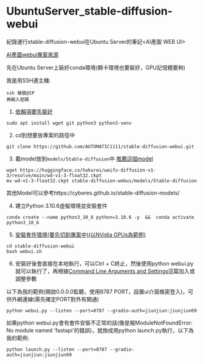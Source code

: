 # UbuntuServer_stable-diffusion-webui
紀錄運行stable-diffusion-webui在Ubuntu Server的筆記<AI產圖 WEB UI>

[AI產圖webui專案來源](https://github.com/AUTOMATIC1111/stable-diffusion-webui)

先在Ubuntu Server上裝好conda環境(顯卡環境也要裝好，GPU記憶體要夠)

我是用SSH連主機:
```
ssh 帳號@IP
再輸入密碼
```

1. [依賴項要先裝好](https://github.com/AUTOMATIC1111/stable-diffusion-webui/wiki/Dependencies)
```
sudo apt install wget git python3 python3-venv
```

2. cd到想要放專案的路徑中
```
git clone https://github.com/AUTOMATIC1111/stable-diffusion-webui.git
```

3. 載model放到`models/Stable-diffusion`中
[推薦這個model](https://huggingface.co/hakurei/waifu-diffusion-v1-3/resolve/main/wd-v1-3-float32.ckpt)
```
wget https://huggingface.co/hakurei/waifu-diffusion-v1-3/resolve/main/wd-v1-3-float32.ckpt
mv wd-v1-3-float32.ckpt stable-diffusion-webui/models/Stable-diffusion
```
其他Model可以參考https://cyberes.github.io/stable-diffusion-models/

4. 建立Python 3.10.6虛擬環境並安裝套件
```
conda create --name python3_10_6 python=3.10.6 -y  &&  conda activate python3_10_6
```

5. [安裝套件環境(要先切到專案中)(以NVidia GPUs為範例)](https://github.com/AUTOMATIC1111/stable-diffusion-webui/wiki/Install-and-Run-on-NVidia-GPUs)
```
cd stable-diffusion-webui
bash webui.sh
```

6. 安裝好後會直接在本地執行，可以Ctrl + C終止，然後使用python webui.py就可以執行了，再根據[Command Line Arguments and Settings](https://github.com/AUTOMATIC1111/stable-diffusion-webui/wiki/Command-Line-Arguments-and-Settings#running-online)這篇加入或調整參數

以下為我的範例(開啟0.0.0.0監聽，使用8787 PORT，設置ui介面帳密登入)，可供外網連線(需先確定PORT對外有開通)
```
python webui.py --listen --port=8787 --gradio-auth=jiunjiun:jiunjiun69
```

如果python webui.py會有套件安裝不正常的話(像是報ModuleNotFoundError: No module named 'fastapi'的錯誤)，就換成用python launch.py執行，以下為我的範例:
```
python launch.py --listen --port=8787 --gradio-auth=jiunjiun:jiunjiun69
```
